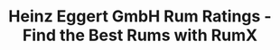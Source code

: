 ---
bottler: Heinz Eggert GmbH
description: Looking for the best rums from the independent bottler Heinz Eggert GmbH?
  Discover 91 top-rated rums from  Heinz Eggert GmbH today and elevate your rum game!
last_modified_at: '2024-04-19'
permalink: /bottlers/heinz-eggert-gmbh/
popular_distilleries:
- name: Travellers
  path: travellers
  rums: 2
- name: Uitvlugt
  path: uitvlugt
  rums: 3
- name: Bellevue
  path: bellevue
  rums: 4
- name: New Yarmouth
  path: new-yarmouth
  rums: 3
- name: Enmore
  path: enmore
  rums: 6
- name: Caroni
  path: caroni
  rums: 2
- name: Westerhall Estate
  path: westerhall-estate
  rums: 1
- name: West Indies
  path: west-indies
  rums: 2
- name: Long Pond
  path: long-pond
  rums: 3
- name: T.D.L
  path: tdl
  rums: 3
- name: C.A.D.C
  path: cadc
  rums: 3
- name: "Don Jos\xE9"
  path: don-jose
  rums: 1
- name: Worthy Park
  path: worthy-park
  rums: 3
- name: Hampden
  path: hampden
  rums: 8
- name: "Licorera Cihuat\xE1n"
  path: licorera-cihuatan
  rums: 1
- name: Beenleigh
  path: beenleigh
  rums: 2
- name: Clarendon
  path: clarendon
  rums: 3
- name: Hampden & Long Pond
  path: hampden-long-pond
  rums: 1
- name: Diamond
  path: diamond
  rums: 3
- name: Multi Distilleries
  path: multi-distilleries
  rums: 1
- name: Savanna
  path: savanna
  rums: 1
- name: Barbancourt
  path: barbancourt
  rums: 2
- name: Mount Gay
  path: mount-gay
  rums: 1
- name: Engenhos do Norte
  path: engenhos-do-norte
  rums: 1
- name: South Pacific
  path: south-pacific
  rums: 2
- name: Clarendon & Worthy Park & Hampden
  path: clarendon-worthy-park-hampden
  rums: 1
- name: Foursquare
  path: foursquare
  rums: 1
- name: Ten Cane
  path: ten-cane
  rums: 1
- name: Distillerie du Simon
  path: distillerie-du-simon
  rums: 1
ratings:
  chartData:
  - - '5'
    - null
    - '#E03E2C'
  - - '15'
    - 1
    - '#E03E2C'
  - - '25'
    - null
    - '#E03E2C'
  - - '35'
    - 20
    - '#E03E2C'
  - - '45'
    - 32
    - '#EFB500'
  - - '55'
    - 71
    - '#EFB500'
  - - '65'
    - 152
    - '#EFB500'
  - - '75'
    - 688
    - '#2AA14C'
  - - '85'
    - 1774
    - '#2AA14C'
  - - '95'
    - 525
    - '#2AA14C'
  finishTagsFrequency:
  - - category: &id001
        bgColor: '621812'
        en: Woody
        fgColor: FFFFFF
      categoryID: '17'
      en: Woody
    - 46
  - - category: &id002
        bgColor: 3D77BD
        en: Tastes
        fgColor: FFFFFF
      categoryID: '6'
      en: Bitter
    - 34
  - - category: &id003
        bgColor: 7d8386
        en: Mouthfeel
        fgColor: FFFFFF
      categoryID: '7'
      en: Dry
    - 33
  - - category: &id004
        bgColor: '621812'
        en: Roasted
        fgColor: FFFFFF
      categoryID: '16'
      en: Roasted
    - 28
  - - category: *id001
      categoryID: '17'
      en: Barrel
    - 27
  - - category: *id002
      categoryID: '6'
      en: Spicy
    - 22
  - - category: *id003
      categoryID: '7'
      en: Astringent
    - 18
  - - category: &id006
        bgColor: c13852
        en: TropicalFruit
        fgColor: FFFFFF
      categoryID: '2'
      en: Tropical fruit
    - 17
  - - category: &id007
        bgColor: '197145'
        en: Vegetal
        fgColor: FFFFFF
      categoryID: '21'
      en: Herbal
    - 16
  - - category:
        bgColor: 1a727e
        en: Trigeminal
        fgColor: FFFFFF
      categoryID: '8'
      en: Tannins
    - 16
  - - category: *id004
      categoryID: '16'
      en: Smoky
    - 15
  - - category:
        bgColor: 1a727e
        en: Medicinal
        fgColor: FFFFFF
      categoryID: '5'
      en: Ester
    - 14
  - - category:
        bgColor: '197145'
        en: Earthy
        fgColor: FFFFFF
      categoryID: '20'
      en: Tobacco
    - 14
  - - category: *id001
      categoryID: '17'
      en: Oak
    - 14
  - - category: &id005
        bgColor: '621812'
        en: Spices
        fgColor: FFFFFF
      categoryID: '15'
      en: Anise
    - 13
  - - category: *id005
      categoryID: '15'
      en: Licorice
    - 13
  - - category: *id006
      categoryID: '2'
      en: Pineapple
    - 12
  - - category: *id005
      categoryID: '15'
      en: Vanilla
    - 12
  - - category:
        bgColor: c13852
        en: Fruity
        fgColor: FFFFFF
      categoryID: '0'
      en: Fruity
    - 11
  - - category: *id007
      categoryID: '21'
      en: Minty
    - 11
  nosingTagsFrequency:
  - - category:
        bgColor: '621812'
        en: Spices
        fgColor: FFFFFF
      categoryID: '15'
      en: Vanilla
    - 41
  - - category: &id010
        bgColor: '621812'
        en: Woody
        fgColor: FFFFFF
      categoryID: '17'
      en: Woody
    - 36
  - - category: &id009
        bgColor: c13852
        en: TropicalFruit
        fgColor: FFFFFF
      categoryID: '2'
      en: Tropical fruit
    - 27
  - - category: &id008
        bgColor: 1a727e
        en: Medicinal
        fgColor: FFFFFF
      categoryID: '5'
      en: Glue
    - 26
  - - category: &id011
        bgColor: 3D77BD
        en: Tastes
        fgColor: FFFFFF
      categoryID: '6'
      en: Spicy
    - 25
  - - category: &id012
        bgColor: c13852
        en: Fruity
        fgColor: FFFFFF
      categoryID: '0'
      en: Fruity
    - 25
  - - category: *id008
      categoryID: '5'
      en: Ester
    - 24
  - - category: *id009
      categoryID: '2'
      en: Pineapple
    - 24
  - - category: &id013
        bgColor: '197145'
        en: Vegetal
        fgColor: FFFFFF
      categoryID: '21'
      en: Herbal
    - 23
  - - category: *id009
      categoryID: '2'
      en: Banana
    - 22
  - - category:
        bgColor: c48c31
        en: Caramel
        fgColor: FFFFFF
      categoryID: '10'
      en: Caramel
    - 20
  - - category: *id010
      categoryID: '17'
      en: Barrel
    - 20
  - - category:
        bgColor: c13852
        en: Citrus
        fgColor: FFFFFF
      categoryID: '3'
      en: Citrus
    - 15
  - - category: *id011
      categoryID: '6'
      en: Spice
    - 13
  - - category:
        bgColor: c48c31
        en: Sweet
        fgColor: FFFFFF
      categoryID: '9'
      en: Honey
    - 13
  - - category:
        bgColor: 1a727e
        en: Alcoholic
        fgColor: FFFFFF
      categoryID: '4'
      en: Alcoholic
    - 12
  - - category: *id012
      categoryID: '0'
      en: Overripe
    - 10
  - - category: &id014
        bgColor: c13852
        en: DriedFruit
        fgColor: FFFFFF
      categoryID: '1'
      en: Prunes
    - 10
  - - category: *id013
      categoryID: '21'
      en: Minty
    - 10
  - - category: *id014
      categoryID: '1'
      en: Dried fruit
    - 10
  ratings:
  - 88
  - 85
  - 80
  - 79
  - 78
  - 85
  - 83
  - 79
  - 70
  - 82
  - 82
  - 76
  - 78
  - 51
  - 80
  - 84
  - 83
  - 82
  - 79
  - 79
  - 76
  - 79
  - 81
  - 83
  - 80
  - 80
  - 79
  - 74
  - 82
  - 87
  - 79
  - 76
  - 80
  - 80
  - 80
  - 70
  - 80
  - 80
  - 76
  - 78
  - 76
  - 85
  - 65
  - 84
  - 78
  - 82
  - 86
  - 67
  - 85
  - 79
  - 84
  - 78
  - 83
  - 83
  - 84
  - 77
  - 80
  - 81
  - 74
  - 80
  - 70
  - 83
  - 83
  - 82
  - 85
  - 81
  - 80
  - 80
  - 82
  - 80
  - 80
  - 80
  - 82
  - 75
  - 79
  - 77
  - 83
  - 79
  - 82
  - 78
  - 94
  - 85
  - 86
  - 88
  - 82
  - 82
  - 84
  - 85
  - 88
  - 86
  - 75
  - 86
  - 86
  - 79
  - 85
  - 87
  - 86
  - 87
  - 83
  - 79
  - 85
  - 79
  - 85
  - 82
  - 85
  - 83
  - 87
  - 77
  - 83
  - 80
  - 83
  - 85
  - 86
  - 85
  - 85
  - 84
  - 83
  - 85
  - 80
  - 87
  - 84
  - 80
  - 87
  - 62
  - 82
  - 82
  - 84
  - 83
  - 83
  - 83
  - 80
  - 84
  - 84
  - 80
  - 81
  - 80
  - 83
  - 81
  - 75
  - 84
  - 85
  - 86
  - 83
  - 86
  - 86
  - 87
  - 85
  - 83
  - 83
  - 81
  - 80
  - 77
  - 76
  - 71
  - 79
  - 20
  - 71
  - 73
  - 72
  - 70
  - 70
  - 70
  - 59
  - 70
  - 71
  - 69
  - 85
  - 90
  - 90
  - 86
  - 89
  - 82
  - 83
  - 88
  - 89
  - 88
  - 83
  - 87
  - 88
  - 71
  - 85
  - 83
  - 82
  - 87
  - 86
  - 87
  - 89
  - 86
  - 75
  - 82
  - 90
  - 80
  - 80
  - 84
  - 83
  - 85
  - 80
  - 87
  - 87
  - 85
  - 89
  - 84
  - 82
  - 84
  - 86
  - 86
  - 84
  - 83
  - 83
  - 86
  - 85
  - 82
  - 84
  - 77
  - 81
  - 77
  - 67
  - 82
  - 78
  - 77
  - 79
  - 80
  - 81
  - 82
  - 78
  - 75
  - 77
  - 83
  - 81
  - 69
  - 73
  - 81
  - 80
  - 80
  - 78
  - 81
  - 85
  - 78
  - 83
  - 76
  - 79
  - 72
  - 80
  - 73
  - 83
  - 76
  - 75
  - 76
  - 73
  - 74
  - 86
  - 75
  - 82
  - 77
  - 80
  - 81
  - 55
  - 73
  - 82
  - 81
  - 73
  - 80
  - 70
  - 78
  - 80
  - 78
  - 77
  - 60
  - 78
  - 74
  - 77
  - 68
  - 79
  - 84
  - 70
  - 77
  - 79
  - 80
  - 62
  - 81
  - 82
  - 84
  - 89
  - 86
  - 83
  - 92
  - 86
  - 84
  - 86
  - 83
  - 81
  - 88
  - 88
  - 83
  - 86
  - 87
  - 85
  - 80
  - 82
  - 90
  - 80
  - 83
  - 82
  - 83
  - 81
  - 88
  - 84
  - 80
  - 89
  - 91
  - 90
  - 91
  - 80
  - 88
  - 79
  - 84
  - 84
  - 89
  - 82
  - 84
  - 85
  - 90
  - 83
  - 87
  - 82
  - 88
  - 90
  - 90
  - 91
  - 88
  - 88
  - 89
  - 85
  - 87
  - 86
  - 88
  - 94
  - 89
  - 90
  - 90
  - 88
  - 100
  - 89
  - 72
  - 84
  - 85
  - 90
  - 85
  - 88
  - 90
  - 90
  - 88
  - 87
  - 89
  - 78
  - 89
  - 87
  - 85
  - 89
  - 81
  - 72
  - 88
  - 89
  - 89
  - 89
  - 88
  - 73
  - 85
  - 78
  - 96
  - 85
  - 86
  - 89
  - 91
  - 85
  - 88
  - 90
  - 88
  - 90
  - 89
  - 90
  - 91
  - 87
  - 84
  - 87
  - 85
  - 87
  - 87
  - 84
  - 88
  - 86
  - 88
  - 89
  - 86
  - 82
  - 89
  - 82
  - 87
  - 88
  - 88
  - 88
  - 88
  - 86
  - 87
  - 85
  - 89
  - 87
  - 87
  - 87
  - 83
  - 87
  - 85
  - 92
  - 88
  - 86
  - 90
  - 87
  - 86
  - 87
  - 88
  - 88
  - 82
  - 88
  - 90
  - 86
  - 91
  - 80
  - 89
  - 84
  - 85
  - 90
  - 100
  - 87
  - 86
  - 88
  - 87
  - 85
  - 87
  - 84
  - 84
  - 87
  - 88
  - 86
  - 89
  - 88
  - 87
  - 76
  - 89
  - 88
  - 88
  - 87
  - 77
  - 87
  - 84
  - 85
  - 92
  - 86
  - 88
  - 81
  - 85
  - 87
  - 91
  - 85
  - 86
  - 86
  - 86
  - 70
  - 88
  - 87
  - 85
  - 84
  - 87
  - 94
  - 92
  - 90
  - 93
  - 95
  - 91
  - 93
  - 80
  - 92
  - 90
  - 88
  - 89
  - 89
  - 94
  - 92
  - 91
  - 92
  - 84
  - 92
  - 90
  - 92
  - 89
  - 93
  - 90
  - 94
  - 90
  - 87
  - 91
  - 91
  - 92
  - 92
  - 94
  - 88
  - 93
  - 92
  - 89
  - 90
  - 90
  - 87
  - 88
  - 85
  - 92
  - 81
  - 78
  - 87
  - 92
  - 90
  - 89
  - 93
  - 73
  - 82
  - 85
  - 90
  - 87
  - 89
  - 89
  - 83
  - 91
  - 83
  - 83
  - 84
  - 82
  - 85
  - 82
  - 82
  - 89
  - 83
  - 74
  - 86
  - 85
  - 81
  - 83
  - 83
  - 81
  - 82
  - 89
  - 70
  - 88
  - 83
  - 81
  - 86
  - 90
  - 90
  - 87
  - 99
  - 85
  - 87
  - 84
  - 80
  - 78
  - 82
  - 84
  - 85
  - 84
  - 85
  - 83
  - 86
  - 80
  - 86
  - 85
  - 87
  - 80
  - 86
  - 83
  - 50
  - 51
  - 69
  - 73
  - 55
  - 50
  - 55
  - 71
  - 45
  - 68
  - 80
  - 80
  - 81
  - 78
  - 80
  - 78
  - 93
  - 83
  - 80
  - 80
  - 78
  - 43
  - 34
  - 56
  - 52
  - 55
  - 54
  - 70
  - 77
  - 61
  - 50
  - 56
  - 65
  - 80
  - 76
  - 75
  - 67
  - 74
  - 73
  - 75
  - 80
  - 80
  - 78
  - 75
  - 73
  - 72
  - 39
  - 49
  - 68
  - 84
  - 86
  - 77
  - 64
  - 40
  - 76
  - 80
  - 79
  - 90
  - 77
  - 72
  - 79
  - 94
  - 74
  - 77
  - 77
  - 75
  - 80
  - 80
  - 75
  - 71
  - 79
  - 79
  - 75
  - 75
  - 77
  - 73
  - 72
  - 76
  - 68
  - 74
  - 71
  - 77
  - 82
  - 67
  - 70
  - 78
  - 70
  - 70
  - 60
  - 82
  - 72
  - 85
  - 72
  - 60
  - 82
  - 77
  - 77
  - 81
  - 70
  - 78
  - 55
  - 75
  - 80
  - 84
  - 84
  - 80
  - 85
  - 81
  - 89
  - 82
  - 80
  - 85
  - 84
  - 85
  - 89
  - 76
  - 76
  - 88
  - 84
  - 84
  - 84
  - 86
  - 79
  - 83
  - 78
  - 78
  - 83
  - 86
  - 79
  - 80
  - 80
  - 85
  - 81
  - 85
  - 84
  - 83
  - 81
  - 89
  - 88
  - 75
  - 79
  - 83
  - 86
  - 86
  - 82
  - 50
  - 86
  - 79
  - 85
  - 83
  - 80
  - 82
  - 87
  - 81
  - 83
  - 84
  - 80
  - 92
  - 94
  - 93
  - 94
  - 90
  - 94
  - 95
  - 94
  - 94
  - 94
  - 87
  - 94
  - 91
  - 90
  - 99
  - 93
  - 93
  - 94
  - 90
  - 85
  - 85
  - 92
  - 92
  - 91
  - 92
  - 81
  - 86
  - 87
  - 92
  - 94
  - 93
  - 95
  - 92
  - 90
  - 90
  - 92
  - 91
  - 93
  - 94
  - 93
  - 94
  - 94
  - 92
  - 94
  - 92
  - 90
  - 93
  - 92
  - 90
  - 88
  - 91
  - 90
  - 95
  - 95
  - 91
  - 85
  - 84
  - 90
  - 90
  - 91
  - 94
  - 93
  - 93
  - 93
  - 95
  - 91
  - 89
  - 89
  - 92
  - 86
  - 92
  - 92
  - 93
  - 92
  - 92
  - 93
  - 89
  - 78
  - 72
  - 37
  - 85
  - 81
  - 78
  - 85
  - 82
  - 79
  - 83
  - 85
  - 81
  - 84
  - 84
  - 83
  - 85
  - 82
  - 71
  - 81
  - 81
  - 84
  - 85
  - 83
  - 81
  - 84
  - 84
  - 79
  - 81
  - 79
  - 75
  - 85
  - 79
  - 80
  - 72
  - 81
  - 80
  - 80
  - 84
  - 83
  - 84
  - 83
  - 87
  - 90
  - 86
  - 84
  - 89
  - 87
  - 88
  - 84
  - 90
  - 84
  - 78
  - 85
  - 81
  - 72
  - 82
  - 88
  - 85
  - 83
  - 87
  - 92
  - 87
  - 86
  - 86
  - 87
  - 83
  - 85
  - 86
  - 85
  - 79
  - 82
  - 84
  - 84
  - 83
  - 91
  - 88
  - 88
  - 85
  - 86
  - 84
  - 83
  - 84
  - 89
  - 81
  - 88
  - 85
  - 87
  - 85
  - 90
  - 84
  - 84
  - 83
  - 84
  - 87
  - 86
  - 88
  - 89
  - 78
  - 84
  - 89
  - 85
  - 86
  - 85
  - 84
  - 90
  - 87
  - 88
  - 84
  - 84
  - 83
  - 88
  - 83
  - 85
  - 90
  - 83
  - 88
  - 50
  - 88
  - 78
  - 85
  - 86
  - 88
  - 85
  - 88
  - 90
  - 90
  - 91
  - 87
  - 87
  - 84
  - 83
  - 87
  - 82
  - 88
  - 91
  - 85
  - 84
  - 87
  - 85
  - 80
  - 88
  - 89
  - 87
  - 86
  - 87
  - 83
  - 80
  - 84
  - 82
  - 80
  - 79
  - 78
  - 84
  - 85
  - 82
  - 87
  - 84
  - 80
  - 82
  - 86
  - 58
  - 83
  - 80
  - 84
  - 82
  - 75
  - 73
  - 81
  - 83
  - 87
  - 81
  - 80
  - 79
  - 82
  - 83
  - 84
  - 84
  - 84
  - 77
  - 81
  - 88
  - 87
  - 75
  - 85
  - 75
  - 82
  - 64
  - 66
  - 75
  - 81
  - 71
  - 70
  - 81
  - 78
  - 80
  - 72
  - 73
  - 80
  - 73
  - 79
  - 55
  - 73
  - 72
  - 77
  - 79
  - 73
  - 86
  - 85
  - 88
  - 88
  - 87
  - 42
  - 40
  - 39
  - 50
  - 50
  - 100
  - 37
  - 65
  - 40
  - 70
  - 50
  - 31
  - 43
  - 34
  - 64
  - 59
  - 55
  - 50
  - 38
  - 95
  - 45
  - 70
  - 51
  - 43
  - 44
  - 55
  - 55
  - 60
  - 55
  - 72
  - 36
  - 65
  - 55
  - 50
  - 59
  - 68
  - 50
  - 39
  - 81
  - 63
  - 84
  - 80
  - 83
  - 82
  - 83
  - 82
  - 81
  - 77
  - 75
  - 76
  - 80
  - 82
  - 71
  - 84
  - 78
  - 84
  - 83
  - 78
  - 82
  - 75
  - 83
  - 82
  - 84
  - 82
  - 82
  - 79
  - 78
  - 81
  - 83
  - 84
  - 65
  - 84
  - 82
  - 80
  - 83
  - 84
  - 81
  - 81
  - 79
  - 80
  - 82
  - 80
  - 75
  - 65
  - 81
  - 74
  - 76
  - 77
  - 80
  - 69
  - 79
  - 80
  - 71
  - 80
  - 62
  - 74
  - 60
  - 84
  - 88
  - 84
  - 86
  - 70
  - 87
  - 85
  - 93
  - 87
  - 87
  - 90
  - 90
  - 87
  - 85
  - 78
  - 90
  - 87
  - 83
  - 86
  - 88
  - 90
  - 89
  - 88
  - 86
  - 66
  - 59
  - 85
  - 91
  - 87
  - 89
  - 86
  - 87
  - 89
  - 90
  - 85
  - 90
  - 89
  - 82
  - 85
  - 85
  - 89
  - 75
  - 81
  - 82
  - 84
  - 84
  - 84
  - 77
  - 92
  - 80
  - 88
  - 81
  - 81
  - 84
  - 83
  - 68
  - 70
  - 62
  - 83
  - 86
  - 88
  - 85
  - 83
  - 88
  - 78
  - 89
  - 85
  - 70
  - 75
  - 84
  - 84
  - 91
  - 86
  - 89
  - 77
  - 83
  - 84
  - 60
  - 86
  - 80
  - 75
  - 92
  - 85
  - 82
  - 85
  - 84
  - 82
  - 84
  - 82
  - 82
  - 77
  - 84
  - 72
  - 79
  - 84
  - 79
  - 85
  - 84
  - 83
  - 81
  - 84
  - 79
  - 77
  - 77
  - 83
  - 82
  - 83
  - 83
  - 87
  - 85
  - 84
  - 77
  - 73
  - 81
  - 84
  - 67
  - 81
  - 85
  - 81
  - 87
  - 79
  - 84
  - 87
  - 80
  - 84
  - 84
  - 85
  - 100
  - 86
  - 75
  - 84
  - 82
  - 84
  - 82
  - 75
  - 82
  - 85
  - 79
  - 85
  - 80
  - 86
  - 71
  - 80
  - 91
  - 81
  - 72
  - 77
  - 80
  - 79
  - 78
  - 80
  - 82
  - 74
  - 80
  - 77
  - 90
  - 86
  - 90
  - 91
  - 92
  - 87
  - 90
  - 89
  - 89
  - 90
  - 90
  - 90
  - 90
  - 90
  - 93
  - 95
  - 90
  - 92
  - 88
  - 91
  - 86
  - 92
  - 94
  - 75
  - 90
  - 86
  - 90
  - 92
  - 80
  - 88
  - 91
  - 90
  - 89
  - 92
  - 88
  - 90
  - 87
  - 92
  - 84
  - 91
  - 88
  - 86
  - 90
  - 80
  - 91
  - 92
  - 92
  - 90
  - 90
  - 92
  - 89
  - 89
  - 92
  - 90
  - 90
  - 84
  - 90
  - 89
  - 90
  - 93
  - 90
  - 90
  - 91
  - 89
  - 91
  - 89
  - 89
  - 93
  - 92
  - 86
  - 84
  - 87
  - 86
  - 90
  - 94
  - 93
  - 91
  - 92
  - 93
  - 90
  - 90
  - 92
  - 94
  - 88
  - 84
  - 87
  - 88
  - 85
  - 81
  - 72
  - 80
  - 85
  - 88
  - 86
  - 89
  - 70
  - 84
  - 84
  - 84
  - 84
  - 85
  - 85
  - 83
  - 85
  - 60
  - 78
  - 83
  - 60
  - 70
  - 75
  - 72
  - 79
  - 76
  - 73
  - 73
  - 75
  - 77
  - 83
  - 80
  - 88
  - 75
  - 80
  - 70
  - 76
  - 86
  - 72
  - 69
  - 80
  - 79
  - 77
  - 77
  - 82
  - 71
  - 74
  - 81
  - 78
  - 77
  - 89
  - 86
  - 94
  - 79
  - 92
  - 87
  - 90
  - 80
  - 90
  - 89
  - 91
  - 72
  - 84
  - 90
  - 91
  - 91
  - 93
  - 89
  - 89
  - 91
  - 80
  - 92
  - 91
  - 94
  - 94
  - 92
  - 92
  - 90
  - 86
  - 95
  - 91
  - 92
  - 86
  - 95
  - 85
  - 94
  - 93
  - 94
  - 93
  - 91
  - 91
  - 90
  - 91
  - 90
  - 90
  - 89
  - 91
  - 87
  - 94
  - 91
  - 91
  - 89
  - 93
  - 86
  - 92
  - 84
  - 86
  - 89
  - 91
  - 95
  - 91
  - 89
  - 92
  - 95
  - 80
  - 92
  - 91
  - 85
  - 90
  - 93
  - 93
  - 90
  - 92
  - 92
  - 87
  - 87
  - 92
  - 91
  - 70
  - 91
  - 90
  - 88
  - 90
  - 88
  - 92
  - 90
  - 91
  - 92
  - 93
  - 90
  - 92
  - 90
  - 90
  - 91
  - 90
  - 91
  - 89
  - 87
  - 92
  - 88
  - 87
  - 87
  - 91
  - 88
  - 90
  - 87
  - 92
  - 89
  - 86
  - 92
  - 92
  - 88
  - 91
  - 84
  - 89
  - 81
  - 73
  - 91
  - 91
  - 84
  - 89
  - 88
  - 92
  - 86
  - 87
  - 88
  - 89
  - 88
  - 91
  - 90
  - 90
  - 92
  - 87
  - 88
  - 90
  - 90
  - 90
  - 90
  - 90
  - 88
  - 75
  - 91
  - 93
  - 90
  - 91
  - 92
  - 92
  - 95
  - 90
  - 94
  - 94
  - 92
  - 92
  - 91
  - 93
  - 92
  - 92
  - 91
  - 93
  - 88
  - 79
  - 78
  - 80
  - 92
  - 90
  - 83
  - 85
  - 89
  - 89
  - 93
  - 96
  - 92
  - 92
  - 89
  - 92
  - 92
  - 88
  - 93
  - 93
  - 93
  - 95
  - 94
  - 93
  - 89
  - 89
  - 91
  - 90
  - 94
  - 90
  - 90
  - 92
  - 85
  - 85
  - 90
  - 87
  - 90
  - 89
  - 90
  - 83
  - 89
  - 85
  - 92
  - 91
  - 86
  - 92
  - 58
  - 92
  - 88
  - 88
  - 88
  - 93
  - 91
  - 79
  - 88
  - 92
  - 80
  - 89
  - 90
  - 88
  - 89
  - 90
  - 80
  - 90
  - 89
  - 90
  - 87
  - 88
  - 83
  - 89
  - 92
  - 86
  - 87
  - 88
  - 91
  - 90
  - 86
  - 86
  - 88
  - 86
  - 89
  - 89
  - 86
  - 81
  - 84
  - 81
  - 85
  - 82
  - 66
  - 80
  - 82
  - 75
  - 80
  - 86
  - 82
  - 85
  - 86
  - 80
  - 86
  - 88
  - 84
  - 83
  - 83
  - 79
  - 81
  - 85
  - 84
  - 86
  - 83
  - 85
  - 78
  - 84
  - 84
  - 85
  - 92
  - 86
  - 76
  - 86
  - 85
  - 84
  - 91
  - 87
  - 87
  - 88
  - 86
  - 88
  - 85
  - 80
  - 98
  - 89
  - 86
  - 91
  - 78
  - 85
  - 85
  - 88
  - 86
  - 88
  - 90
  - 86
  - 87
  - 90
  - 87
  - 88
  - 85
  - 87
  - 86
  - 83
  - 85
  - 85
  - 86
  - 85
  - 79
  - 85
  - 88
  - 82
  - 84
  - 85
  - 85
  - 88
  - 86
  - 76
  - 86
  - 88
  - 82
  - 86
  - 85
  - 59
  - 81
  - 88
  - 82
  - 86
  - 84
  - 82
  - 85
  - 80
  - 86
  - 80
  - 71
  - 76
  - 79
  - 82
  - 83
  - 83
  - 86
  - 87
  - 86
  - 83
  - 80
  - 82
  - 82
  - 90
  - 77
  - 84
  - 83
  - 80
  - 88
  - 93
  - 93
  - 93
  - 92
  - 95
  - 92
  - 90
  - 92
  - 93
  - 86
  - 87
  - 93
  - 92
  - 90
  - 89
  - 89
  - 91
  - 93
  - 100
  - 91
  - 91
  - 85
  - 91
  - 64
  - 65
  - 65
  - 82
  - 82
  - 80
  - 65
  - 80
  - 72
  - 55
  - 70
  - 61
  - 73
  - 59
  - 69
  - 49
  - 70
  - 78
  - 79
  - 83
  - 78
  - 84
  - 81
  - 72
  - 80
  - 49
  - 75
  - 84
  - 84
  - 79
  - 80
  - 90
  - 71
  - 83
  - 74
  - 84
  - 87
  - 80
  - 80
  - 75
  - 80
  - 80
  - 78
  - 78
  - 79
  - 80
  - 78
  - 81
  - 80
  - 80
  - 80
  - 76
  - 65
  - 80
  - 79
  - 83
  - 81
  - 69
  - 66
  - 55
  - 62
  - 63
  - 68
  - 84
  - 81
  - 82
  - 59
  - 83
  - 80
  - 79
  - 75
  - 77
  - 73
  - 83
  - 80
  - 82
  - 81
  - 82
  - 80
  - 70
  - 80
  - 88
  - 83
  - 84
  - 81
  - 83
  - 77
  - 84
  - 88
  - 82
  - 81
  - 84
  - 65
  - 80
  - 82
  - 80
  - 70
  - 87
  - 86
  - 88
  - 89
  - 60
  - 85
  - 92
  - 88
  - 55
  - 89
  - 89
  - 88
  - 89
  - 70
  - 39
  - 69
  - 79
  - 55
  - 84
  - 81
  - 84
  - 86
  - 86
  - 88
  - 88
  - 90
  - 90
  - 83
  - 73
  - 52
  - 80
  - 88
  - 88
  - 85
  - 87
  - 86
  - 85
  - 86
  - 88
  - 93
  - 85
  - 88
  - 87
  - 90
  - 90
  - 86
  - 80
  - 87
  - 91
  - 55
  - 85
  - 86
  - 88
  - 87
  - 95
  - 88
  - 77
  - 90
  - 85
  - 86
  - 82
  - 90
  - 85
  - 70
  - 82
  - 87
  - 83
  - 89
  - 92
  - 90
  - 88
  - 91
  - 92
  - 85
  - 82
  - 82
  - 80
  - 84
  - 50
  - 83
  - 83
  - 90
  - 77
  - 89
  - 81
  - 75
  - 83
  - 81
  - 83
  - 69
  - 86
  - 84
  - 84
  - 82
  - 83
  - 84
  - 55
  - 84
  - 82
  - 65
  - 80
  - 84
  - 78
  - 80
  - 83
  - 75
  - 72
  - 71
  - 65
  - 69
  - 84
  - 82
  - 90
  - 90
  - 64
  - 82
  - 78
  - 82
  - 82
  - 78
  - 58
  - 76
  - 77
  - 79
  - 76
  - 76
  - 82
  - 71
  - 80
  - 76
  - 80
  - 78
  - 78
  - 75
  - 75
  - 86
  - 77
  - 73
  - 82
  - 83
  - 83
  - 86
  - 76
  - 100
  - 65
  - 76
  - 80
  - 76
  - 80
  - 73
  - 72
  - 71
  - 78
  - 70
  - 79
  - 73
  - 70
  - 67
  - 75
  - 78
  - 74
  - 39
  - 71
  - 72
  - 70
  - 68
  - 68
  - 72
  - 75
  - 79
  - 78
  - 78
  - 72
  - 73
  - 57
  - 79
  - 80
  - 91
  - 92
  - 91
  - 80
  - 88
  - 70
  - 91
  - 90
  - 89
  - 89
  - 81
  - 90
  - 92
  - 91
  - 81
  - 70
  - 94
  - 90
  - 92
  - 92
  - 78
  - 84
  - 90
  - 87
  - 83
  - 89
  - 90
  - 90
  - 90
  - 90
  - 90
  - 91
  - 90
  - 88
  - 92
  - 88
  - 88
  - 90
  - 92
  - 90
  - 84
  - 89
  - 90
  - 91
  - 90
  - 89
  - 91
  - 91
  - 74
  - 86
  - 91
  - 89
  - 91
  - 88
  - 90
  - 86
  - 81
  - 89
  - 90
  - 92
  - 88
  - 91
  - 90
  - 85
  - 84
  - 89
  - 86
  - 89
  - 92
  - 91
  - 92
  - 85
  - 78
  - 85
  - 84
  - 82
  - 83
  - 76
  - 77
  - 85
  - 75
  - 82
  - 82
  - 84
  - 81
  - 85
  - 84
  - 83
  - 83
  - 80
  - 79
  - 75
  - 84
  - 83
  - 87
  - 80
  - 84
  - 90
  - 88
  - 89
  - 88
  - 88
  - 90
  - 85
  - 88
  - 87
  - 89
  - 89
  - 89
  - 88
  - 89
  - 88
  - 88
  - 84
  - 79
  - 75
  - 88
  - 87
  - 87
  - 88
  - 88
  - 59
  - 88
  - 78
  - 90
  - 88
  - 35
  - 88
  - 90
  - 90
  - 91
  - 89
  - 88
  - 90
  - 88
  - 90
  - 91
  - 89
  - 89
  - 85
  - 91
  - 91
  - 89
  - 89
  - 85
  - 75
  - 87
  - 87
  - 90
  - 91
  - 88
  - 88
  - 88
  - 90
  - 91
  - 91
  - 89
  - 87
  - 82
  - 89
  - 89
  - 88
  - 88
  - 82
  - 89
  - 86
  - 86
  - 87
  - 87
  - 88
  - 86
  - 90
  - 82
  - 86
  - 81
  - 88
  - 84
  - 87
  - 88
  - 86
  - 90
  - 92
  - 87
  - 88
  - 89
  - 90
  - 86
  - 89
  - 89
  - 88
  - 89
  - 85
  - 90
  - 88
  - 84
  - 83
  - 89
  - 86
  - 85
  - 82
  - 83
  - 83
  - 83
  - 84
  - 79
  - 81
  - 78
  - 81
  - 81
  - 82
  - 50
  - 78
  - 78
  - 82
  - 80
  - 83
  - 75
  - 70
  - 69
  - 60
  - 63
  - 81
  - 73
  - 70
  - 79
  - 80
  - 75
  - 73
  - 80
  - 78
  - 78
  - 84
  - 71
  - 81
  - 69
  - 72
  - 73
  - 78
  - 72
  - 75
  - 72
  - 74
  - 70
  - 65
  - 73
  - 78
  - 81
  - 72
  - 70
  - 79
  - 74
  - 80
  - 75
  - 61
  - 54
  - 72
  - 67
  - 59
  - 80
  - 58
  - 75
  - 73
  - 68
  - 83
  - 69
  - 76
  - 75
  - 55
  - 75
  - 84
  - 85
  - 87
  - 87
  - 87
  - 89
  - 86
  - 85
  - 87
  - 87
  - 81
  - 86
  - 88
  - 88
  - 86
  - 88
  - 89
  - 87
  - 86
  - 85
  - 86
  - 87
  - 86
  - 89
  - 87
  - 83
  - 81
  - 80
  - 85
  - 89
  - 90
  - 86
  - 77
  - 85
  - 83
  - 86
  - 93
  - 94
  - 93
  - 92
  - 95
  - 94
  - 94
  - 92
  - 94
  - 88
  - 92
  - 94
  - 94
  - 91
  - 95
  - 92
  - 91
  - 94
  - 94
  - 91
  - 93
  - 92
  - 91
  - 89
  - 94
  - 94
  - 88
  - 93
  - 95
  - 92
  - 91
  - 91
  - 90
  - 93
  - 94
  - 92
  - 95
  - 89
  - 94
  - 94
  - 94
  - 94
  - 94
  - 92
  - 91
  - 88
  - 92
  - 92
  - 90
  - 94
  - 85
  - 91
  - 93
  - 93
  - 92
  - 94
  - 89
  - 60
  - 65
  - 59
  - 60
  - 56
  - 45
  - 75
  - 90
  - 92
  - 93
  - 93
  - 90
  - 92
  - 88
  - 89
  - 92
  - 90
  - 92
  - 93
  - 90
  - 92
  - 91
  - 93
  - 90
  - 90
  - 94
  - 92
  - 93
  - 94
  - 94
  - 92
  - 89
  - 93
  - 90
  - 93
  - 93
  - 93
  - 89
  - 89
  - 90
  - 94
  - 92
  - 92
  - 94
  - 80
  - 93
  - 93
  - 93
  - 92
  - 91
  - 89
  - 93
  - 90
  - 94
  - 92
  - 95
  - 93
  - 100
  - 94
  - 91
  - 91
  - 93
  - 93
  - 91
  - 90
  - 91
  - 93
  - 91
  - 92
  - 90
  - 89
  - 91
  - 93
  - 91
  - 92
  - 92
  - 93
  - 93
  - 93
  - 84
  - 94
  - 84
  - 89
  - 88
  - 97
  - 72
  - 99
  - 93
  - 92
  - 90
  - 94
  - 98
  - 99
  - 95
  - 94
  - 90
  - 92
  - 96
  - 92
  - 91
  - 93
  - 95
  - 95
  - 92
  - 94
  - 75
  - 96
  - 97
  - 95
  - 98
  - 92
  - 94
  - 95
  - 92
  - 93
  - 97
  - 95
  - 95
  - 70
  - 94
  - 95
  - 91
  - 95
  - 89
  - 92
  - 92
  - 92
  - 95
  - 88
  - 92
  - 95
  - 92
  - 95
  - 95
  - 91
  - 94
  - 89
  - 88
  - 93
  - 91
  - 96
  - 89
  - 95
  - 93
  - 95
  - 97
  - 87
  - 88
  - 89
  - 92
  - 88
  - 86
  - 88
  - 88
  - 89
  - 71
  - 82
  - 84
  - 87
  - 86
  - 85
  - 87
  - 84
  - 84
  - 87
  - 90
  - 88
  - 88
  - 88
  - 87
  - 86
  - 85
  - 85
  - 89
  - 87
  - 90
  - 91
  - 91
  - 89
  - 81
  - 85
  - 82
  - 89
  - 70
  - 86
  - 83
  - 86
  - 87
  - 86
  - 81
  - 90
  - 88
  - 85
  - 88
  - 90
  - 86
  - 87
  - 87
  - 84
  - 85
  - 85
  - 88
  - 88
  - 88
  - 90
  - 89
  - 86
  - 88
  - 81
  - 88
  - 86
  - 85
  - 88
  - 88
  - 89
  - 89
  - 90
  - 84
  - 87
  - 79
  - 80
  - 87
  - 88
  - 92
  - 89
  - 90
  - 90
  - 90
  - 84
  - 89
  - 85
  - 85
  - 85
  - 87
  - 89
  - 88
  - 87
  - 70
  - 94
  - 93
  - 95
  - 94
  - 88
  - 95
  - 91
  - 94
  - 92
  - 94
  - 91
  - 96
  - 95
  - 96
  - 90
  - 90
  - 94
  - 82
  - 93
  - 94
  - 95
  - 92
  - 92
  - 89
  - 94
  - 95
  - 100
  - 95
  - 91
  - 93
  - 95
  - 92
  - 93
  - 70
  - 94
  - 95
  - 91
  - 92
  - 94
  - 94
  - 90
  - 95
  - 89
  - 91
  - 95
  - 95
  - 92
  - 91
  - 92
  - 90
  - 94
  - 93
  - 93
  - 92
  - 93
  - 88
  - 92
  - 95
  - 100
  - 93
  - 82
  - 80
  - 82
  - 74
  - 75
  - 79
  - 77
  - 75
  - 78
  - 79
  - 78
  - 74
  - 82
  - 83
  - 78
  - 72
  - 63
  - 69
  - 45
  - 76
  - 64
  - 68
  - 86
  - 83
  - 85
  - 80
  - 82
  - 73
  - 83
  - 76
  - 70
  - 79
  - 81
  - 82
  - 73
  - 78
  - 87
  - 79
  - 80
  - 72
  - 76
  - 77
  - 74
  - 59
  - 83
  - 72
  - 70
  - 80
  - 80
  - 72
  - 80
  - 77
  - 82
  - 80
  - 80
  - 83
  - 77
  - 86
  - 84
  - 78
  - 81
  - 78
  - 82
  - 80
  - 80
  - 81
  - 71
  - 90
  - 84
  - 86
  - 82
  - 83
  - 85
  - 81
  - 80
  - 72
  - 76
  - 75
  - 81
  - 81
  - 82
  - 75
  - 90
  - 75
  - 82
  - 83
  - 85
  - 90
  - 86
  - 81
  - 81
  - 85
  - 75
  - 85
  - 80
  - 64
  - 85
  - 80
  - 59
  - 71
  - 68
  - 64
  - 53
  - 76
  - 79
  - 86
  - 86
  - 84
  - 87
  - 88
  - 85
  - 69
  - 85
  - 87
  - 87
  - 85
  - 87
  - 86
  - 75
  - 83
  - 85
  - 88
  - 59
  - 80
  - 86
  - 86
  - 86
  - 87
  - 86
  - 87
  - 83
  - 84
  - 87
  - 89
  - 87
  - 84
  - 82
  - 87
  - 84
  - 75
  - 83
  - 85
  - 85
  - 86
  - 84
  - 84
  - 79
  - 79
  - 87
  - 76
  - 87
  - 86
  - 80
  - 65
  - 82
  - 87
  - 85
  - 85
  - 84
  - 85
  - 90
  - 84
  - 85
  - 82
  - 86
  - 81
  - 91
  - 78
  - 83
  - 85
  - 83
  - 83
  - 85
  - 90
  - 93
  - 92
  - 93
  - 89
  - 91
  - 92
  - 89
  - 88
  - 90
  - 90
  - 90
  - 94
  - 93
  - 89
  - 91
  - 90
  - 89
  - 89
  - 90
  - 92
  - 84
  - 89
  - 90
  - 90
  - 90
  - 84
  - 90
  - 84
  - 90
  - 90
  - 90
  - 88
  - 88
  - 88
  - 87
  - 88
  - 89
  - 60
  - 70
  - 50
  - 40
  - 71
  - 82
  - 59
  - 70
  - 74
  - 70
  - 50
  - 49
  - 92
  - 55
  - 60
  - 71
  - 76
  - 62
  - 77
  - 75
  - 80
  - 70
  - 63
  - 72
  - 70
  - 65
  - 80
  - 55
  - 56
  - 80
  - 70
  - 75
  - 70
  - 71
  - 66
  - 80
  - 60
  - 76
  - 69
  - 65
  - 69
  - 65
  - 71
  - 65
  - 66
  - 35
  - 46
  - 72
  - 85
  - 80
  - 85
  - 84
  - 81
  - 82
  - 79
  - 84
  - 90
  - 78
  - 80
  - 80
  - 76
  - 80
  - 82
  - 80
  - 85
  - 87
  - 82
  - 82
  - 79
  - 82
  - 85
  - 86
  - 84
  - 85
  - 84
  - 80
  - 84
  - 85
  - 91
  - 86
  - 80
  - 83
  - 81
  - 82
  - 84
  - 82
  - 89
  - 84
  - 80
  - 83
  - 87
  - 83
  - 78
  - 87
  - 82
  - 86
  - 82
  - 84
  - 80
  - 85
  - 85
  - 83
  - 83
  - 82
  - 80
  - 86
  - 80
  - 82
  - 80
  - 85
  - 80
  - 79
  - 79
  - 81
  - 80
  - 68
  - 86
  - 83
  - 83
  - 85
  - 82
  - 82
  - 81
  - 85
  - 84
  - 82
  - 82
  - 81
  - 88
  - 89
  - 74
  - 88
  - 82
  - 85
  - 84
  - 87
  - 85
  - 85
  - 87
  - 86
  - 86
  - 90
  - 85
  - 86
  - 86
  - 79
  - 94
  - 88
  - 85
  - 83
  - 82
  - 79
  - 76
  - 86
  - 85
  - 90
  - 85
  - 86
  - 84
  - 86
  - 78
  - 79
  - 82
  - 76
  - 84
  - 79
  - 85
  - 78
  - 85
  - 85
  - 86
  - 90
  - 88
  - 87
  - 84
  - 84
  - 82
  - 88
  - 83
  - 84
  - 85
  - 84
  - 87
  - 82
  - 90
  - 87
  - 90
  - 85
  - 90
  - 84
  - 76
  - 89
  - 87
  - 83
  - 86
  - 86
  - 87
  - 89
  - 85
  - 84
  - 86
  - 86
  - 91
  - 85
  - 87
  - 82
  - 83
  - 88
  - 79
  - 85
  - 85
  - 85
  - 85
  - 89
  - 86
  - 81
  - 89
  - 84
  - 92
  - 83
  - 80
  - 87
  - 89
  - 86
  - 85
  - 85
  - 84
  - 83
  - 85
  - 84
  - 81
  - 84
  - 79
  - 77
  - 77
  - 84
  - 73
  - 79
  - 79
  - 78
  - 72
  - 78
  - 74
  - 76
  - 79
  - 81
  - 84
  - 83
  - 82
  - 80
  - 90
  - 79
  - 70
  - 79
  - 84
  - 83
  - 79
  - 83
  - 78
  - 80
  - 80
  - 80
  - 80
  - 83
  - 79
  - 78
  - 79
  - 79
  - 75
  - 80
  - 70
  - 76
  - 73
  - 77
  - 76
  - 75
  - 75
  - 80
  - 75
  - 70
  - 70
  - 80
  - 79
  - 72
  - 70
  - 70
  - 69
  - 73
  - 79
  - 73
  - 75
  - 72
  - 70
  - 71
  - 40
  - 49
  - 50
  - 55
  - 45
  - 55
  - 72
  - 74
  - 59
  - 81
  - 65
  - 53
  - 84
  - 85
  - 74
  - 81
  - 40
  - 78
  - 78
  - 77
  - 73
  - 70
  - 80
  - 76
  - 70
  - 75
  - 78
  - 82
  - 82
  - 60
  - 81
  - 85
  - 89
  - 66
  - 85
  ratingsCount: 3263
  ratingsMedian: 85
  tasteTagsFrequency:
  - - category: &id018
        bgColor: '621812'
        en: Woody
        fgColor: FFFFFF
      categoryID: '17'
      en: Woody
    - 41
  - - category:
        bgColor: '621812'
        en: Spices
        fgColor: FFFFFF
      categoryID: '15'
      en: Vanilla
    - 36
  - - category: &id015
        bgColor: 3D77BD
        en: Tastes
        fgColor: FFFFFF
      categoryID: '6'
      en: Spicy
    - 32
  - - category:
        bgColor: '621812'
        en: Roasted
        fgColor: FFFFFF
      categoryID: '16'
      en: Roasted
    - 28
  - - category: &id016
        bgColor: c13852
        en: TropicalFruit
        fgColor: FFFFFF
      categoryID: '2'
      en: Tropical fruit
    - 27
  - - category: &id017
        bgColor: 7d8386
        en: Mouthfeel
        fgColor: FFFFFF
      categoryID: '7'
      en: Intense
    - 20
  - - category:
        bgColor: 1a727e
        en: Medicinal
        fgColor: FFFFFF
      categoryID: '5'
      en: Ester
    - 19
  - - category: &id019
        bgColor: '197145'
        en: Vegetal
        fgColor: FFFFFF
      categoryID: '21'
      en: Herbal
    - 18
  - - category:
        bgColor: c48c31
        en: Caramel
        fgColor: FFFFFF
      categoryID: '10'
      en: Caramel
    - 17
  - - category: *id015
      categoryID: '6'
      en: Sweet
    - 16
  - - category: *id016
      categoryID: '2'
      en: Banana
    - 16
  - - category: *id017
      categoryID: '7'
      en: Dry
    - 16
  - - category:
        bgColor: '197145'
        en: Earthy
        fgColor: FFFFFF
      categoryID: '20'
      en: Tobacco
    - 16
  - - category: *id016
      categoryID: '2'
      en: Pineapple
    - 14
  - - category:
        bgColor: c13852
        en: Fruity
        fgColor: FFFFFF
      categoryID: '0'
      en: Fruity
    - 14
  - - category:
        bgColor: '621812'
        en: Leather
        fgColor: FFFFFF
      categoryID: '19'
      en: Leather
    - 13
  - - category: *id018
      categoryID: '17'
      en: Barrel
    - 12
  - - category:
        bgColor: c13852
        en: DriedFruit
        fgColor: FFFFFF
      categoryID: '1'
      en: Dried fruit
    - 11
  - - category: *id019
      categoryID: '21'
      en: Minty
    - 11
  - - category: *id015
      categoryID: '6'
      en: Bitter
    - 11
redirect_from:
- /bottlers/heinzeggertgmbh/
rum_count: 91
sitemap: true
title: Heinz Eggert GmbH Rum Ratings - Find the Best Rums with RumX

---